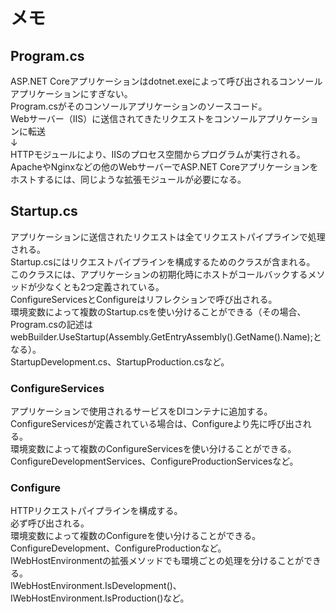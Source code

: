 ﻿# メモ
## Program.cs
ASP.NET Coreアプリケーションはdotnet.exeによって呼び出されるコンソールアプリケーションにすぎない。  
Program.csがそのコンソールアプリケーションのソースコード。  
Webサーバー（IIS）に送信されてきたリクエストをコンソールアプリケーションに転送  
↓  
HTTPモジュールにより、IISのプロセス空間からプログラムが実行される。  
ApacheやNginxなどの他のWebサーバーでASP.NET Coreアプリケーションをホストするには、同じような拡張モジュールが必要になる。  

## Startup.cs
アプリケーションに送信されたリクエストは全てリクエストパイプラインで処理される。  
Startup.csにはリクエストパイプラインを構成するためのクラスが含まれる。  
このクラスには、アプリケーションの初期化時にホストがコールバックするメソッドが少なくとも2つ定義されている。  
ConfigureServicesとConfigureはリフレクションで呼び出される。  
環境変数によって複数のStartup.csを使い分けることができる（その場合、Program.csの記述はwebBuilder.UseStartup(Assembly.GetEntryAssembly().GetName().Name);となる）。  
StartupDevelopment.cs、StartupProduction.csなど。  
###  ConfigureServices
アプリケーションで使用されるサービスをDIコンテナに追加する。  
ConfigureServicesが定義されている場合は、Configureより先に呼び出される。  
環境変数によって複数のConfigureServicesを使い分けることができる。  
ConfigureDevelopmentServices、ConfigureProductionServicesなど。  
###  Configure
HTTPリクエストパイプラインを構成する。  
必ず呼び出される。  
環境変数によって複数のConfigureを使い分けることができる。  
ConfigureDevelopment、ConfigureProductionなど。  
IWebHostEnvironmentの拡張メソッドでも環境ごとの処理を分けることができる。  
IWebHostEnvironment.IsDevelopment()、IWebHostEnvironment.IsProduction()など。  
